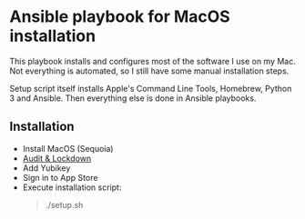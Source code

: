 Ansible playbook for MacOS installation
=======================================
This playbook installs and configures most of the software I use on my Mac. Not everything is automated, so I still have some manual installation steps.

Setup script itself installs Apple's Command Line Tools, Homebrew, Python 3 and Ansible. Then everything else is done in Ansible playbooks.

Installation
------------
* Install MacOS (Sequoia)
* [Audit & Lockdown](https://github.com/remy-tiitre/secure-osx)
* Add Yubikey
* Sign in to App Store
* Execute installation script:
  > ./setup.sh
